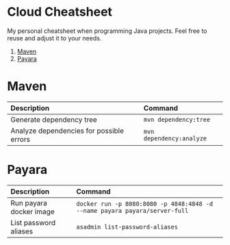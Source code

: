 # Cloud Cheatsheet <!-- omit in toc -->

My personal cheatsheet when programming Java projects. Feel free to reuse and adjust it to your needs.

1. [Maven](#maven)
2. [Payara](#payara)

# Maven
| Description                              | Command                  |
| :--------------------------------------- | :----------------------- |
| Generate dependency tree                 | `mvn dependency:tree`    |
| Analyze dependencies for possible errors | `mvn dependency:analyze` |

# Payara
| Description             | Command                                                                    |
| :---------------------- | :------------------------------------------------------------------------- |
| Run payara docker image | `docker run -p 8080:8080 -p 4848:4848 -d --name payara payara/server-full` |
| List password aliases | `asadmin list-password-aliases` |

